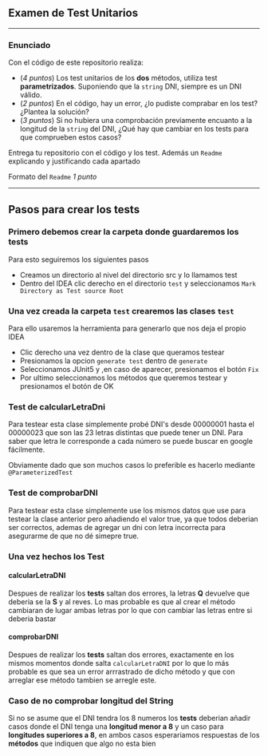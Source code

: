 ## Examen de Test Unitarios

---

### Enunciado

Con el código de este repositorio realiza:

- (*4 puntos*) Los test unitarios de los **dos** métodos, utiliza test **parametrizados**. Suponiendo que la `string` DNI, siempre es un DNI válido.
- (*2 puntos*) En el código, hay un error, ¿lo pudiste comprabar en los test? ¿Plantea la solución?
- (*3 puntos*) Si no hubiera una comprobación previamente encuanto a la longitud de la `string` del DNI, ¿Qué hay que cambiar en los tests para que comprueben estos casos?

Entrega tu repositorio con el código y los test. Además un `Readme` explicando y justificando cada apartado

Formato del `Readme` *1 punto*

---

## Pasos para crear los tests
### Primero debemos crear la carpeta donde guardaremos los tests
Para esto seguiremos los siguientes pasos
* Creamos un directorio al nivel del directorio src y lo llamamos test
* Dentro del IDEA clic derecho en el directorio `test` y seleccionamos `Mark Directory as Test source Root`

### Una vez creada la carpeta `test` crearemos las clases `test`
Para ello usaremos la herramienta para generarlo que nos deja el propio IDEA
* Clic derecho una vez dentro de la clase que queramos testear
* Presionamos la opcion `generate test` dentro de `generate`
* Seleccionamos JUnit5 y ,en caso de aparecer, presionamos el botón `Fix`
* Por ultimo seleccionamos los métodos que queremos testear y presionamos el botón de OK

### Test de calcularLetraDni
Para testear esta clase simplemente probé DNI's desde 00000001 hasta el 00000023 que son las 23 letras distintas que puede tener un DNI.
Para saber que letra le corresponde a cada número se puede buscar en google fácilmente.

Obviamente dado que son muchos casos lo preferible es hacerlo mediante `@ParameterizedTest` 

### Test de comprobarDNI
Para testear esta clase simplemente use los mismos datos que use para testear la clase anterior pero añadiendo el valor true, ya que todos deberian ser correctos, 
ademas de agregar un dni con letra incorrecta para asegurarme de que no dé simepre true.

### Una vez hechos los Test
#### calcularLetraDNI
Despues de realizar los **tests** saltan dos errores, la letras **Q** devuelve que deberia se la **S**
y al reves. Lo mas probable es que al crear el método cambiaran de lugar ambas letras por lo que con cambiar las letras entre si deberia bastar

#### comprobarDNI
Despues de realizar los **tests** saltan dos errores, exactamente en los mismos momentos donde salta `calcularLetraDNI` por lo que lo más probable es que sea un error arrrastrado de dicho método y que con arreglar ese método tambien se arregle este.

### Caso de no comprobar longitud del String
Si no se asume que el DNI tendra los 8 numeros los **tests** deberian añadir casos donde el DNI tenga una **longitud menor a 8** y un caso para **longitudes superiores a 8**, en ambos casos esperariamos respuestas de los **métodos** que indiquen que algo no esta bien  